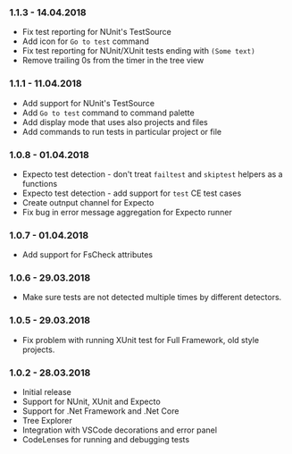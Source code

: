 ### 1.1.3 - 14.04.2018
* Fix test reporting for NUnit's TestSource
* Add icon for `Go to test` command
* Fix test reporting for NUnit/XUnit tests ending with `(Some text)`
* Remove trailing 0s from the timer in the tree view

### 1.1.1 - 11.04.2018
* Add support for NUnit's TestSource
* Add `Go to test` command to command palette
* Add display mode that uses also projects and files
* Add commands to run tests in particular project or file

### 1.0.8 - 01.04.2018
* Expecto test detection - don't treat `failtest` and `skiptest` helpers as a functions
* Expecto test detection - add support for `test` CE test cases
* Create outnput channel for Expecto
* Fix bug in error message aggregation for Expecto runner

### 1.0.7 - 01.04.2018
* Add support for FsCheck attributes

### 1.0.6 - 29.03.2018
* Make sure tests are not detected multiple times by different detectors.

### 1.0.5 - 29.03.2018
* Fix problem with running XUnit test for Full Framework, old style projects.

### 1.0.2 - 28.03.2018

* Initial release
* Support for NUnit, XUnit and Expecto
* Support for .Net Framework and .Net Core
* Tree Explorer
* Integration with VSCode decorations and error panel
* CodeLenses for running and debugging tests